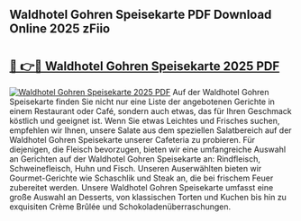 ## Waldhotel Gohren Speisekarte PDF Download Online 2025 zFiio

# <h2><a href="http://gccutt3.nevu.top/?p=Waldhotel+Gohren+Speisekarte">🔗 👉🔴 Waldhotel Gohren Speisekarte 2025 PDF</a></h2>

[![Waldhotel Gohren Speisekarte 2025 PDF](https://i.imgur.com/dBaPXMq.png)](http://gccutt3.nevu.top/?p=Waldhotel+Gohren+Speisekarte)
Auf der Waldhotel Gohren Speisekarte finden Sie nicht nur eine Liste der angebotenen Gerichte in einem Restaurant oder Café, sondern auch etwas, das für Ihren Geschmack köstlich und geeignet ist. Wenn Sie etwas Leichtes und Frisches suchen, empfehlen wir Ihnen, unsere Salate aus dem speziellen Salatbereich auf der Waldhotel Gohren Speisekarte unserer Cafeteria zu probieren. Für diejenigen, die Fleisch bevorzugen, bieten wir eine umfangreiche Auswahl an Gerichten auf der Waldhotel Gohren Speisekarte an: Rindfleisch, Schweinefleisch, Huhn und Fisch. Unseren Auserwählten bieten wir Gourmet-Gerichte wie Schaschlik und Steak an, die bei frischem Feuer zubereitet werden. Unsere Waldhotel Gohren Speisekarte umfasst eine große Auswahl an Desserts, von klassischen Torten und Kuchen bis hin zu exquisiten Crème Brûlée und Schokoladenüberraschungen.
